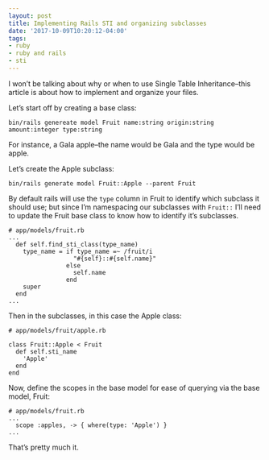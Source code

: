 ```yaml
---
layout: post
title: Implementing Rails STI and organizing subclasses
date: '2017-10-09T10:20:12-04:00'
tags:
- ruby
- ruby and rails
- sti
---
```

I won’t be talking about why or when to use Single Table Inheritance–this article is about how to implement and organize your files.

Let’s start off by creating a base class:

    bin/rails genereate model Fruit name:string origin:string amount:integer type:string

For instance, a Gala apple–the name would be Gala and the type would be apple.

Let’s create the Apple subclass:

    bin/rails generate model Fruit::Apple --parent Fruit

By default rails will use the `type` column in Fruit to identify which subclass it should use; but since I’m namespacing our subclasses with `Fruit::` I’ll need to update the Fruit base class to know how to identify it’s subclasses.

    # app/models/fruit.rb
    ...
      def self.find_sti_class(type_name)
        type_name = if type_name =~ /fruit/i
                      "#{self}::#{self.name}"
                    else
                      self.name
                    end
        super
      end
    ...

Then in the subclasses, in this case the Apple class:

    # app/models/fruit/apple.rb

    class Fruit::Apple < Fruit
      def self.sti_name
        'Apple'
      end
    end

Now, define the scopes in the base model for ease of querying via the base model, Fruit:

    # app/models/fruit.rb
    ...
      scope :apples, -> { where(type: 'Apple') }
    ...

That’s pretty much it.
